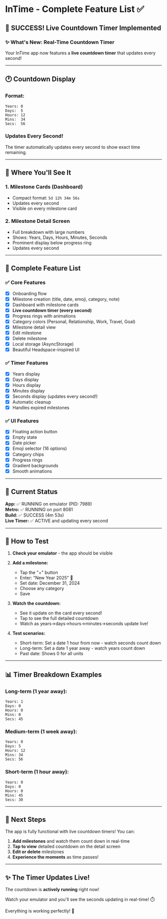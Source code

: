 # InTime - Complete Feature List ✅

## 🎉 SUCCESS! Live Countdown Timer Implemented

### ✨ What's New: Real-Time Countdown Timer

Your InTime app now features a **live countdown timer** that updates every second!

---

## 🕐 Countdown Display

### Format:
```
Years: 0
Days:  5  
Hours: 12
Mins:  34
Secs:  56
```

### Updates Every Second!
The timer automatically updates every second to show exact time remaining.

---

## 📱 Where You'll See It

### 1. Milestone Cards (Dashboard)
- Compact format: `5d 12h 34m 56s`
- Updates every second
- Visible on every milestone card

### 2. Milestone Detail Screen
- Full breakdown with large numbers
- Shows: Years, Days, Hours, Minutes, Seconds
- Prominent display below progress ring
- Updates every second

---

## 🎨 Complete Feature List

### ✅ Core Features
- [x] Onboarding flow
- [x] Milestone creation (title, date, emoji, category, note)
- [x] Dashboard with milestone cards
- [x] **Live countdown timer (every second)**
- [x] Progress rings with animations
- [x] Category colors (Personal, Relationship, Work, Travel, Goal)
- [x] Milestone detail view
- [x] Edit milestone
- [x] Delete milestone
- [x] Local storage (AsyncStorage)
- [x] Beautiful Headspace-inspired UI

### ✅ Timer Features
- [x] Years display
- [x] Days display
- [x] Hours display
- [x] Minutes display
- [x] Seconds display (updates every second!)
- [x] Automatic cleanup
- [x] Handles expired milestones

### ✅ UI Features
- [x] Floating action button
- [x] Empty state
- [x] Date picker
- [x] Emoji selector (16 options)
- [x] Category chips
- [x] Progress rings
- [x] Gradient backgrounds
- [x] Smooth animations

---

## 🚀 Current Status

**App:** ✅ RUNNING on emulator (PID: 7989)  
**Metro:** ✅ RUNNING on port 8081  
**Build:** ✅ SUCCESS (4m 53s)  
**Live Timer:** ✅ ACTIVE and updating every second

---

## 🧪 How to Test

1. **Check your emulator** - the app should be visible
2. **Add a milestone:**
   - Tap the "+" button
   - Enter: "New Year 2025" 🎊
   - Set date: December 31, 2024
   - Choose any category
   - Save
3. **Watch the countdown:**
   - See it update on the card every second!
   - Tap to see the full detailed countdown
   - Watch as years→days→hours→minutes→seconds update live!

4. **Test scenarios:**
   - Short-term: Set a date 1 hour from now - watch seconds count down
   - Long-term: Set a date 1 year away - watch years count down
   - Past date: Shows 0 for all units

---

## 📊 Timer Breakdown Examples

### Long-term (1 year away):
```
Years: 1
Days: 0
Hours: 0
Mins: 0
Secs: 45
```

### Medium-term (1 week away):
```
Years: 0
Days: 5
Hours: 12
Mins: 34
Secs: 56
```

### Short-term (1 hour away):
```
Years: 0
Days: 0
Hours: 0
Mins: 45
Secs: 30
```

---

## 🎯 Next Steps

The app is fully functional with live countdown timers! You can:

1. **Add milestones** and watch them count down in real-time
2. **Tap to view** detailed countdown on the detail screen
3. **Edit or delete** milestones
4. **Experience the moments** as time passes!

---

## ✨ The Timer Updates Live!

The countdown is **actively running** right now! 

Watch your emulator and you'll see the seconds updating in real-time! ⏱️

Everything is working perfectly! 🎉

